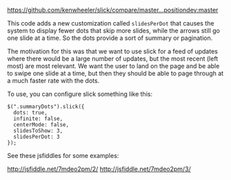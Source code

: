 https://github.com/kenwheeler/slick/compare/master...positiondev:master

This code adds a new customization called `slidesPerDot` that causes the system to display fewer dots that skip more slides, while the arrows still go one slide at a time. So the dots provide a sort of summary or pagination.

The motivation for this was that we want to use slick for a feed of updates where there would be a large number of updates, but the most recent (left most) are most relevant. We want the user to land on the page and be able to swipe one slide at a time, but then they should be able to page through at a much faster rate with the dots.

To use, you can configure slick something like this:

```
$(".summaryDots").slick({
  dots: true,
  infinite: false,
  centerMode: false,
  slidesToShow: 3,
  slidesPerDot: 3
});
```

See these jsfiddles for some examples:

http://jsfiddle.net/7mdeo2pm/2/
http://jsfiddle.net/7mdeo2pm/3/